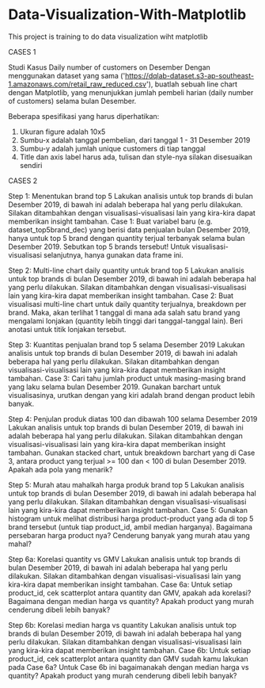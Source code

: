 # Data-Visualization-With-Matplotlib
This project is training to do data visualization wiht matplotlib

CASES 1

Studi Kasus Daily number of customers on Desember
Dengan menggunakan dataset yang sama ('https://dqlab-dataset.s3-ap-southeast-1.amazonaws.com/retail_raw_reduced.csv'), buatlah sebuah line chart dengan Matplotlib, yang menunjukkan jumlah pembeli harian (daily number of customers) selama bulan Desember.

Beberapa spesifikasi yang harus diperhatikan:

1. Ukuran figure adalah 10x5
2. Sumbu-x adalah tanggal pembelian, dari tanggal 1 - 31 Desember 2019
3. Sumbu-y adalah jumlah unique customers di tiap tanggal
4. Title dan axis label harus ada, tulisan dan style-nya silakan disesuaikan sendiri
 
CASES 2

Step 1: Menentukan brand top 5
Lakukan analisis untuk top brands di bulan Desember 2019, di bawah ini adalah beberapa hal yang perlu dilakukan. Silakan ditambahkan dengan visualisasi-visualisasi lain yang kira-kira dapat memberikan insight tambahan.
Case 1:
Buat variabel baru (e.g. dataset_top5brand_dec) yang berisi data penjualan bulan Desember 2019, hanya untuk top 5 brand dengan quantity terjual terbanyak selama bulan Desember 2019. Sebutkan top 5 brands tersebut! Untuk visualisasi-visualisasi selanjutnya, hanya gunakan data frame ini.

Step 2: Multi-line chart daily quantity untuk brand top 5
Lakukan analisis untuk top brands di bulan Desember 2019, di bawah ini adalah beberapa hal yang perlu dilakukan. Silakan ditambahkan dengan visualisasi-visualisasi lain yang kira-kira dapat memberikan insight tambahan.
Case 2:
Buat visualisasi multi-line chart untuk daily quantity terjualnya, breakdown per brand. Maka, akan terlihat 1 tanggal di mana ada salah satu brand yang mengalami lonjakan (quantity lebih tinggi dari tanggal-tanggal lain). Beri anotasi untuk titik lonjakan tersebut.

Step 3: Kuantitas penjualan brand top 5 selama Desember 2019
Lakukan analisis untuk top brands di bulan Desember 2019, di bawah ini adalah beberapa hal yang perlu dilakukan. Silakan ditambahkan dengan visualisasi-visualisasi lain yang kira-kira dapat memberikan insight tambahan.
Case 3:
Cari tahu jumlah product untuk masing-masing brand yang laku selama bulan Desember 2019. Gunakan barchart untuk visualisasinya, urutkan dengan yang kiri adalah brand dengan product lebih banyak.

Step 4: Penjulan produk diatas 100 dan dibawah 100 selama Desember 2019
Lakukan analisis untuk top brands di bulan Desember 2019, di bawah ini adalah beberapa hal yang perlu dilakukan. Silakan ditambahkan dengan visualisasi-visualisasi lain yang kira-kira dapat memberikan insight tambahan.
Gunakan stacked chart, untuk breakdown barchart yang di Case 3, antara product yang terjual >= 100 dan < 100 di bulan Desember 2019. Apakah ada pola yang menarik?

Step 5: Murah atau mahalkah harga produk brand top 5
Lakukan analisis untuk top brands di bulan Desember 2019, di bawah ini adalah beberapa hal yang perlu dilakukan. Silakan ditambahkan dengan visualisasi-visualisasi lain yang kira-kira dapat memberikan insight tambahan.
Case 5:
Gunakan histogram untuk melihat distribusi harga product-product yang ada di top 5 brand tersebut (untuk tiap product_id, ambil median harganya). Bagaimana persebaran harga product nya? Cenderung banyak yang murah atau yang mahal?

Step 6a: Korelasi quantity vs GMV
Lakukan analisis untuk top brands di bulan Desember 2019, di bawah ini adalah beberapa hal yang perlu dilakukan. Silakan ditambahkan dengan visualisasi-visualisasi lain yang kira-kira dapat memberikan insight tambahan.
Case 6a:
Untuk setiap product_id, cek scatterplot antara  quantity dan GMV, apakah ada korelasi? Bagaimana dengan median harga vs quantity? Apakah product yang murah cenderung dibeli lebih banyak?

Step 6b: Korelasi median harga vs quantity
Lakukan analisis untuk top brands di bulan Desember 2019, di bawah ini adalah beberapa hal yang perlu dilakukan. Silakan ditambahkan dengan visualisasi-visualisasi lain yang kira-kira dapat memberikan insight tambahan.
Case 6b:
Untuk setiap product_id, cek scatterplot antara  quantity dan GMV sudah kamu lakukan pada Case 6a? Untuk Case 6b ini bagaimanakah dengan median harga vs quantity? Apakah product yang murah cenderung dibeli lebih banyak?

